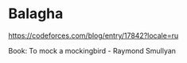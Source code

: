 # Balagha

https://codeforces.com/blog/entry/17842?locale=ru

Book: To mock a mockingbird - Raymond Smullyan
